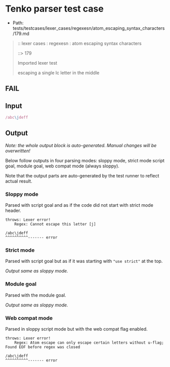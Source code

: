 # Tenko parser test case

- Path: tests/testcases/lexer_cases/regexesn/atom_escaping_syntax_characters/179.md

> :: lexer cases : regexesn : atom escaping syntax characters
>
> ::> 179
>
> Imported lexer test
>
> escaping a single lc letter in the middle

## FAIL

## Input

`````js
/abc\jdeff
`````

## Output

_Note: the whole output block is auto-generated. Manual changes will be overwritten!_

Below follow outputs in four parsing modes: sloppy mode, strict mode script goal, module goal, web compat mode (always sloppy).

Note that the output parts are auto-generated by the test runner to reflect actual result.

### Sloppy mode

Parsed with script goal and as if the code did not start with strict mode header.

`````
throws: Lexer error!
    Regex: Cannot escape this letter [j]

/abc\jdeff
^^^^^^^^^^------- error
`````

### Strict mode

Parsed with script goal but as if it was starting with `"use strict"` at the top.

_Output same as sloppy mode._

### Module goal

Parsed with the module goal.

_Output same as sloppy mode._

### Web compat mode

Parsed in sloppy script mode but with the web compat flag enabled.

`````
throws: Lexer error!
    Regex: Atom escape can only escape certain letters without u-flag; Found EOF before regex was closed

/abc\jdeff
^^^^^^^^^^------- error
`````

